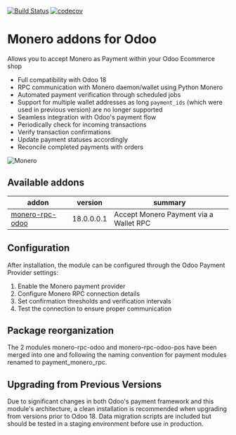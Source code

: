 [![Build Status](https://api.travis-ci.com/t-900-a/moneroodoo.svg?branch=main)](https://travis-ci.com/t-900-a/moneroodoo)
[![codecov](https://codecov.io/gh/t-900-a/moneroodoo/branch/main/graph/badge.svg?token=10S5GGNRHH)](https://codecov.io/gh/t-900-a/moneroodoo)
# Monero addons for Odoo

Allows you to accept Monero as Payment within your Odoo Ecommerce shop

- Full compatibility with Odoo 18
- RPC communication with Monero daemon/wallet using Python Monero
- Automated payment verification through scheduled jobs
- Support for multiple wallet addresses as long `payment_ids` (which were used in previous version) are no longer supported
- Seamless integration with Odoo's payment flow
- Periodically check for incoming transactions
- Verify transaction confirmations
- Update payment statuses accordingly
- Reconcile completed payments with orders

![Monero](https://raw.githubusercontent.com/t-900-a/moneroodoo/dev/monero-rpc-odoo/static/src/img/logo.png)

Available addons
----------------
|  addon | version  | summary  |
|---|---|---|
|  [monero-rpc-odoo](monero-rpc-odoo/) |  18.0.0.0.1 |  Accept Monero Payment via a Wallet RPC |

## Configuration

After installation, the module can be configured through the Odoo Payment Provider settings:

1. Enable the Monero payment provider
2. Configure Monero RPC connection details
3. Set confirmation thresholds and verification intervals
4. Test the connection to ensure proper communication

## Package reorganization

The 2 modules monero-rpc-odoo and monero-rpc-odoo-pos have been merged into one and following the naming convention for payment modules renamed to payment_monero_rpc.

## Upgrading from Previous Versions

Due to significant changes in both Odoo's payment framework and this module's architecture, a clean installation is recommended when upgrading from versions prior to Odoo 18. Data migration scripts are included but should be tested in a staging environment before use in production.


